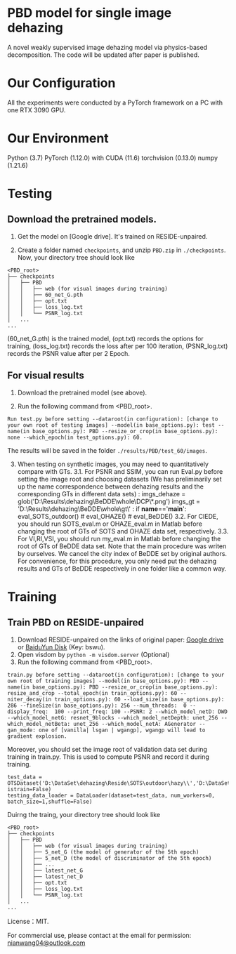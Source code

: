 # PBD model for single image dehazing
A novel weakly supervised image dehazing model via physics-based decomposition. The code will be updated after paper is published.

# Our Configuration
All the experiments were conducted by a PyTorch framework on a PC with one RTX 3090 GPU. 

# Our Environment
Python (3.7)
PyTorch (1.12.0) with CUDA (11.6)
torchvision (0.13.0)
numpy (1.21.6)

# Testing
## Download the pretrained models.
1. Get the model on [Google drive]. It's trained on RESIDE-unpaired.

2. Create a folder named `checkpoints`, and unzip `PBD.zip` in `./checkpoints`.
Now, your directory tree should look like
```
<PBD_root>
├── checkpoints
│   ├── PBD
│   │   ├── web (for visual images during training)
│   │   ├── 60_net_G.pth
│   │   ├── opt.txt
│   │   ├── loss_log.txt
│   │   └── PSNR_log.txt
│   ...
...
```
(60_net_G.pth) is the trained model, (opt.txt) records the options for training, (loss_log.txt) records the loss after per 100 iteration,  (PSNR_log.txt) records the PSNR value after per 2 Epoch.

## For visual results
1. Download the pretrained model (see above).

2. Run the following command from <PBD_root>.
```
Run test.py before setting --dataroot(in configuration): [change to your own root of testing images] --model(in base_options.py): test --name(in base_options.py): PBD --resize_or_crop(in base_options.py): none --which_epoch(in test_options.py): 60.
```
The results will be saved in the folder `./results/PBD/test_60/images`.

3. When testing on synthetic images, you may need to quantitatively compare  with GTs.
   3.1. For PSNR and SSIM, you can run Eval.py before setting the image root and choosing datasets (We has  preliminarily set up the name correspondence between dehazing results and the corresponding GTs in different data sets)
   <image root>:
   imgs_dehaze = glob('D:\Results\dehazing\BeDDE\whole\DCP\\*.png')
   imgs_gt = 'D:\Results\dehazing\BeDDE\whole\gt\\'
   <datasets choice>:
    if __name__=='__main__':
        eval_SOTS_outdoor()
        # eval_OHAZE()
        # eval_BeDDE()
    3.2. For CIEDE, you should run SOTS_eval.m or OHAZE_eval.m in Matlab before changing the root of GTs of SOTS and OHAZE data set, respectively.
    3.3. For VI,RI,VSI,  you should run my_eval.m in Matlab before changing the root of GTs of BeDDE data set. Note that the main procedure was writen by ourselves. We cancel the city index of BeDDE set by original authors. For convenience, for this  procedure, you only need put the dehazing results and GTs of BeDDE respectively in one folder like a common way.

# Training
## Train PBD on RESIDE-unpaired 
1. Download RESIDE-unpaired on the links of original paper: [Google drive](https://drive.google.com/file/d/1SjQwESy8nwVO7pC3JRW7vXvJ6Qqk6Et4/view?usp=sharing) or [BaiduYun Disk](https://pan.baidu.com/s/1pqy-Ka9b9xVaeumdNSZAWQ) (Key: bswu).
2. Open visdom by `python -m visdom.server` (Optional)
3. Run the following command  from <PBD_root>.
```
train.py before setting --dataroot(in configuration): [change to your own root of training images] --model(in base_options.py): PBD --name(in base_options.py): PBD --resize_or_crop(in base_options.py): resize_and_crop --total_epoch(in train_options.py): 60 --niter_decay(in train_options.py): 60 --load_size(in base_options.py): 286 --fineSize(in base_options.py): 256 --num_threads:  0 --display_freq:  100 --print_freq: 100 --PSNR: 2 --which_model_netD: DWD --which_model_netG: resnet_9blocks --which_model_netDepth: unet_256 --which_model_netBeta: unet_256 --which_model_netA: AGenerator --gan_mode: one of [vanilla| lsgan | wgangp], wgangp will lead to gradient explosion.
```
Moreover, you should set the image root of validation data set during training in train.py. This is used to compute PSNR and record it during training.

    test_data = OTSDataset('D:\DataSet\dehazing\Reside\SOTS\outdoor\hazy\\','D:\DataSet\dehazing\Reside\SOTS\outdoor\gt\\', istrain=False)
    testing_data_loader = DataLoader(dataset=test_data, num_workers=0, batch_size=1,shuffle=False)

Duirng the traing, your directory tree should look like
```
<PBD_root>
├── checkpoints
│   ├── PBD
│   │   ├── web (for visual images during training)
│   │   ├── 5_net_G (the model of generator of the 5th epoch)
│   │   ├── 5_net_D (the model of discriminator of the 5th epoch)
│   │   ├── ...
│   │   ├── latest_net_G
│   │   ├── latest_net_D
│   │   ├── opt.txt
│   │   ├── loss_log.txt
│   │   └── PSNR_log.txt
│   ...
...
```
License：MIT.

For commercial use, please contact at the email for permission: nianwang04@outlook.com
